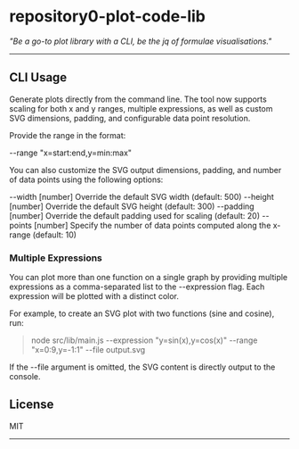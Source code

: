 # repository0-plot-code-lib

_"Be a go-to plot library with a CLI, be the jq of formulae visualisations."_

---

## CLI Usage

Generate plots directly from the command line. The tool now supports scaling for both x and y ranges, multiple expressions, as well as custom SVG dimensions, padding, and configurable data point resolution.

Provide the range in the format:

  --range "x=start:end,y=min:max"

You can also customize the SVG output dimensions, padding, and number of data points using the following options:

  --width [number]    Override the default SVG width (default: 500)
  --height [number]   Override the default SVG height (default: 300)
  --padding [number]  Override the default padding used for scaling (default: 20)
  --points [number]   Specify the number of data points computed along the x-range (default: 10)

### Multiple Expressions

You can plot more than one function on a single graph by providing multiple expressions as a comma-separated list to the --expression flag. Each expression will be plotted with a distinct color.

For example, to create an SVG plot with two functions (sine and cosine), run:

> node src/lib/main.js --expression "y=sin(x),y=cos(x)" --range "x=0:9,y=-1:1" --file output.svg

If the --file argument is omitted, the SVG content is directly output to the console.

## License

MIT

---

